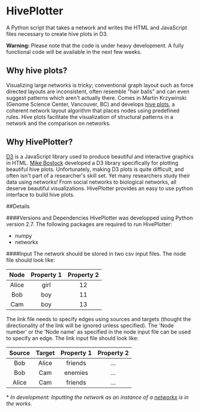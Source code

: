 HivePlotter
===========

A Python script that takes a network and writes the HTML and JavaScript files necessary to create hive plots in D3.


**Warning:** Please note that the code is under heavy development. A fully functional code will be available in the next few weeks.


## Why hive plots?
Visualizing large networks is tricky; conventional graph layout such as force directed layouts are inconsistent, often resemble "hair balls" and can even suggest patterns which aren't actually there. Comes in Martin Krzywinski (Genome Science Center, Vancouver, BC) and develops [hive plots](http://www.hiveplot.net/), a coherent network layout algorithm that places nodes using predefined rules. Hive plots facilitate the visualization of structural patterns in a network and the comparison on networks.

## Why HivePlotter?
[D3](http://d3js.org/) is a JavaScript library used to produce beautiful and interactive graphics in HTML. [Mike Bostock]( http://bost.ocks.org/mike/hive/) developed a D3 library specifically for plotting beautiful hive plots. Unfortunately, making D3 plots is quite difficult, and often isn't part of a researcher's skill set. Yet many researchers study their data using networks! From social networks to biological networks, all deserve beautiful visualizations. HivePlotter provides an easy to use python interface to build hive plots.

##Details

####Versions and Dependencies
HivePlotter was developped using Python version 2.7. The following packages are required to run HivePlotter:
* numpy
* networkx

####Input
The network should be stored in two csv input files. The node file should look like:

| Node | Property 1 | Property 2|
|:----:|:----------:|:----------:|
| Alice | girl | 12 |
| Bob | boy | 11 |
| Cam | boy | 13 |


The link file needs to specify edges using sources and targets (thought the directionality of the link will be ignored unless specified). The 'Node number' or the 'Node name' as specified in the node input file can be used to specify an edge. The link input file should look like:

|Source | Target | Property 1 | Property 2|
|:------:|:------:|:----------:|:----------:|
|Bob | Alice | friends | ...|
Bob | Cam | enemies | ...|
|Alice | Cam | friends | ...|

\* *In development: Inputting the network as an instance of a [networkx](https://networkx.github.io/) is in the works.*

